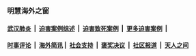 
### 明慧海外之窗

####  [武汉肺炎](indexes/365.md?t=02141300) &nbsp;|&nbsp;  [迫害案例综述](indexes/328.md?t=02141300) &nbsp;|&nbsp; [迫害致死案例](indexes/277.md?t=02141300)  &nbsp;|&nbsp; [更多迫害案例](indexes/81.md?t=02141300)  &nbsp;|&nbsp; 
####  [时事评论](indexes/19.md?t=02141300) &nbsp;|&nbsp; [海外简讯](indexes/245.md?t=02141300)&nbsp;|&nbsp;  [社会支持](indexes/140.md?t=02141300) &nbsp;|&nbsp; [褒奖决议](indexes/282.md?t=02141300) &nbsp;|&nbsp; [社区报道](indexes/91.md?t=02141300)  &nbsp;|&nbsp; [天人之间](indexes/78.md?t=02141300) 

